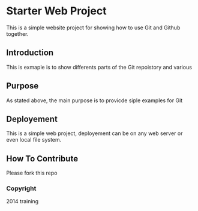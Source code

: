 # Starter Web Project

This is a simple website project for
showing how to use Git and Github together.

## Introduction

This is exmaple is to show differents parts
of the Git repoistory and various

## Purpose

As stated above, the main purpose is to
provicde siple examples for Git
## Deployement

This is a simple web project, 
deployement can be on any web server
or even local file system.

## How To Contribute
Please fork this repo
### Copyright
2014 training

